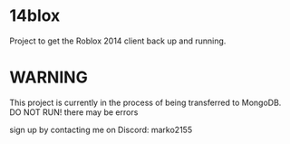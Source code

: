 # 14blox
Project to get the Roblox 2014 client back up and running.
# WARNING
This project is currently in the process of being transferred to MongoDB. DO NOT RUN! there may be errors

sign up by contacting me on Discord: marko2155
